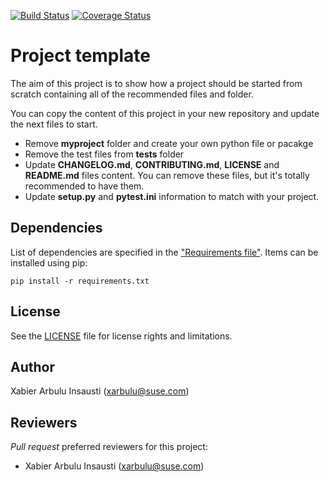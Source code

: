 [![Build Status](https://travis-ci.org/arbulu89/pyproject-template.svg?branch=master)](https://travis-ci.org/arbulu89/pyproject-template)
[![Coverage Status](https://coveralls.io/repos/github/arbulu89/pyproject-template/badge.svg)](https://coveralls.io/github/arbulu89/pyproject-template)

# Project template
The aim of this project is to show how a project should be started from scratch
containing all of the recommended files and folder.

You can copy the content of this project in your new repository and update the
next files to start.

- Remove **myproject** folder and create your own python file or pacakge
- Remove the test files from **tests** folder
- Update **CHANGELOG.md**, **CONTRIBUTING.md**, **LICENSE** and **README.md** files
content. You can remove these files, but it's totally recommended to have them.
- Update **setup.py** and **pytest.ini** information to match with your project.

## Dependencies

List of dependencies are specified in the ["Requirements file"](requirements.txt). Items can be installed using pip:

    pip install -r requirements.txt

## License

See the [LICENSE](LICENSE.md) file for license rights and limitations.

## Author

Xabier Arbulu Insausti (xarbulu@suse.com)

## Reviewers

*Pull request* preferred reviewers for this project:
- Xabier Arbulu Insausti (xarbulu@suse.com)
